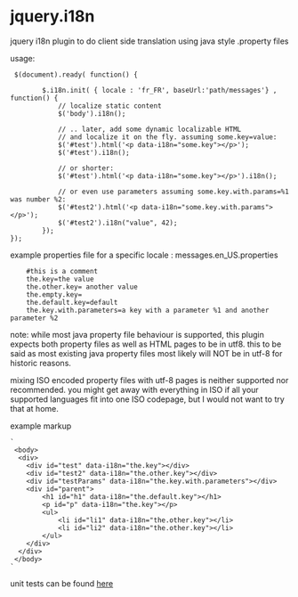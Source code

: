 jquery.i18n
===========

jquery i18n plugin to do client side translation using java style .property files

usage:

	 $(document).ready( function() {

			$.i18n.init( { locale : 'fr_FR', baseUrl:'path/messages'} , function() {
				// localize static content
				$('body').i18n();

				// .. later, add some dynamic localizable HTML
				// and localize it on the fly. assuming some.key=value:
				$('#test').html('<p data-i18n="some.key"></p>');
				$('#test').i18n();
			
				// or shorter:
				$('#test').html('<p data-i18n="some.key"></p>').i18n();
			
				// or even use parameters assuming some.key.with.params=%1 was number %2:
				$('#test2').html('<p data-i18n="some.key.with.params"></p>');
				$('#test2').i18n("value", 42);
			});
	});


example properties file for a specific locale : messages.en_US.properties

		#this is a comment
		the.key=the value
		the.other.key= another value
		the.empty.key=
		the.default.key=default
		the.key.with.parameters=a key with a parameter %1 and another parameter %2

note: while most java property file behaviour is supported, this plugin expects both
property files as well as HTML pages to be in utf8. this to be said as most existing
java property files most likely will NOT be in utf-8 for historic reasons.

mixing ISO encoded property files with utf-8 pages is neither supported nor recommended.
you might get away with everything in ISO if all your supported languages fit into
one ISO codepage, but I would not want to try that at home.

example markup

	`
	 <body>
	  <div>
		<div id="test" data-i18n="the.key"></div>
		<div id="test2" data-i18n="the.other.key"></div>
		<div id="testParams" data-i18n="the.key.with.parameters"></div>
		<div id="parent">
			<h1 id="h1" data-i18n="the.default.key"></h1>
			<p id="p" data-i18n="the.key"></p>
			<ul>
				<li id="li1" data-i18n="the.other.key"></li>
				<li id="li2" data-i18n="the.other.key"></li>
			</ul>
		</div>
	  </div>
	 </body>
	` 


unit tests can be found [here](http://littlemole.github.com/jquery.i18n/test/test.html)

